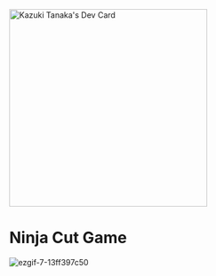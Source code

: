 <div align="left">
<a href="https://app.daily.dev/kazukitanaka78"><img src="https://api.daily.dev/devcards/v2/PHSwSXz5nU7o2tQfxoObs.png?type=default&r=6m1" width="356" alt="Kazuki Tanaka's Dev Card"/></a>
</div>
</div>

# Ninja Cut Game

![ezgif-7-13ff397c50](https://github.com/shinobi8894/ninja-cut-game/assets/56811611/3f11b590-70b9-446b-baba-7de5a0e701d8)
